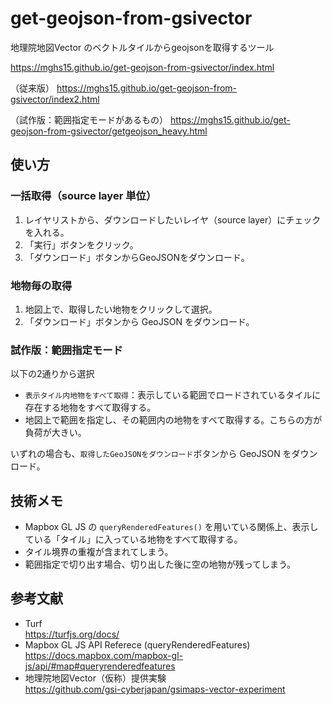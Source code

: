 # get-geojson-from-gsivector
地理院地図Vector のベクトルタイルからgeojsonを取得するツール

https://mghs15.github.io/get-geojson-from-gsivector/index.html

（従来版）
https://mghs15.github.io/get-geojson-from-gsivector/index2.html

（試作版：範囲指定モードがあるもの）
https://mghs15.github.io/get-geojson-from-gsivector/getgeojson_heavy.html

## 使い方
### 一括取得（source layer 単位）
1. レイヤリストから、ダウンロードしたいレイヤ（source layer）にチェックを入れる。
2. 「実行」ボタンをクリック。
3. 「ダウンロード」ボタンからGeoJSONをダウンロード。

### 地物毎の取得
1. 地図上で、取得したい地物をクリックして選択。
2. 「ダウンロード」ボタンから GeoJSON をダウンロード。

### 試作版：範囲指定モード

以下の2通りから選択

* `表示タイル内地物をすべて取得`：表示している範囲でロードされているタイルに存在する地物をすべて取得する。
* 地図上で範囲を指定し、その範囲内の地物をすべて取得する。こちらの方が負荷が大きい。

いずれの場合も、`取得したGeoJSONをダウンロード`ボタンから GeoJSON をダウンロード。

## 技術メモ
* Mapbox GL JS の `queryRenderedFeatures()` を用いている関係上、表示している「タイル」に入っている地物をすべて取得する。
* タイル境界の重複が含まれてしまう。
* 範囲指定で切り出す場合、切り出した後に空の地物が残ってしまう。

## 参考文献
* Turf <br> https://turfjs.org/docs/
* Mapbox GL JS API Referece (queryRenderedFeatures) <br> https://docs.mapbox.com/mapbox-gl-js/api/#map#queryrenderedfeatures
* 地理院地図Vector（仮称）提供実験 <br> https://github.com/gsi-cyberjapan/gsimaps-vector-experiment
